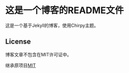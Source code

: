 # 这是一个博客的README文件

这是一个基于Jekyll的博客，使用Chirpy主题。



## License
博客文章不包含在MIT许可证中。  

继承原项目[MIT](https://github.com/BJKJKZHOU/zhouhengai/blob/main/LICENSE)
